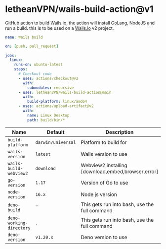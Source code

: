 # letheanVPN/wails-build-action@v1
GitHub action to build Wails.io, the action will install GoLang, NodeJS and run a build.
this is to be used on a [Wails.io](https://wails.io) v2 project.



```yaml
name: Wails build

on: [push, pull_request]
 
jobs:
  linux:
    runs-on: ubuntu-latest
    steps:
      # Checkout code
      - uses: actions/checkout@v2
        with:
          submodules: recursive
      - uses: letheanVPN/wails-build-action@main
        with:
          build-platform: linux/amd64
      - uses: actions/upload-artifact@v2
        with:
          name: Linux Desktop
          path: build/bin/*
```

| Name                     | Default            | Description                                        |
|--------------------------|--------------------|----------------------------------------------------|
| `build-platform`         | `darwin/universal` | Platform to build for                              |
| `wails-version`          | `latest`           | Wails version to use                               |
| `wails-build-webview2`   | `download`         | Webview2 installing [download,embed,browser,error] |
| `go-version`             | `1.17`             | Version of Go to use                               |
| `node-version`           | `16.x`             | Node js version                                    |
| `deno-build`             | ``                 | This gets run into bash, use the full command      |
| `deno-working-directory` | `.`                | This gets run into bash, use the full command      |
| `deno-version`           | `v1.20.x`          | Deno version to use                                |